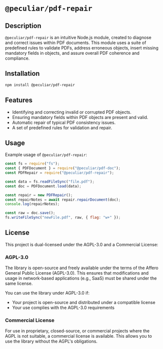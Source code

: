# `@peculiar/pdf-repair`

## Description

`@peculiar/pdf-repair` is an intuitive Node.js module, created to diagnose and correct issues within PDF documents. This module uses a suite of predefined rules to validate PDFs, address erroneous objects, insert missing mandatory fields in objects, and assure overall PDF coherence and compliance.

## Installation

```bash
npm install @peculiar/pdf-repair
```

## Features

- Identifying and correcting invalid or corrupted PDF objects.
- Ensuring mandatory fields within PDF objects are present and valid.
- Automatic repair of typical PDF consistency issues.
- A set of predefined rules for validation and repair.

## Usage

Example usage of `@peculiar/pdf-repair`:

```javascript
const fs = require("fs");
const { PDFDocument } = require("@peculiar/pdf-doc");
const PDFRepair = require("@peculiar/pdf-repair");

const data = fs.readFileSync("file.pdf");
const doc = PDFDocument.load(data);

const repair = new PDFRepair();
const repairNotes = await repair.repairDocument(doc);
console.log(repairNotes);

const raw = doc.save();
fs.writeFileSync("newFile.pdf", raw, { flag: "w+" });
```

## License

This project is dual-licensed under the AGPL-3.0 and a Commercial License:

### AGPL-3.0

The library is open-source and freely available under the terms of the Affero General Public License (AGPL-3.0). This ensures that modifications and usage in network-based applications (e.g., SaaS) must be shared under the same license.

You can use the library under AGPL-3.0 if:

- Your project is open-source and distributed under a compatible license
- Your use complies with the AGPL-3.0 requirements

### Commercial License

For use in proprietary, closed-source, or commercial projects where the AGPL is not suitable, a commercial license is available. This allows you to use the library without the AGPL's obligations.
